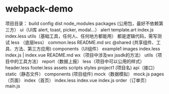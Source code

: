 # webpack-demo

项目目录：
build
config
dist
node_modules
packages (公用包，最好不依赖第三方）
	ui（UI库  alert, toast, picker, modal...） 
		alert
			template.art
			index.js
			index.less
	utils（基础工具，任何人、任何地方都能用）
		都是逻辑代码，需写测试
	less （底层less）
		common.less
 	README.md
src
	@shared (共享组件、工具、方法、第三方应用)
        components（UI组件）
            example1
                images
                index.less
                index.js | index.vue
            README.md
        wx（项目中涉及wx jssdk的方法）
        utils（项目中的工具方法）
        report（数据上报）
        less（项目中可以公用的样式）
        	header.less
        	footer.less
    assets
    	scripts
    	styles
  	project1 (项目名)
  		api（接口）
  	    static（静态文件）
        components (项目组件)
        mock（数据模拟）
        	mock.js
        pages（页面）
        	index（首页）
        		index.less
        		index.vue
        		index.js
        	order（订单页）
        main.js

